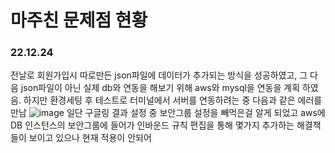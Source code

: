 # 마주친 문제점 현황
### 22.12.24
전날로 회원가입시 따로만든 json파일에 데이터가 추가되는 방식을 성공하였고, 그 다음 json파일이 아닌 실제 db와 연동을 해보기 위해 aws와 mysql을 연동을 계획 하였음. 
하지만 환경세팅 후 테스트로 터미널에서 서버를 연동하려는 중 다음과 같은 에러를 만남
![image](https://user-images.githubusercontent.com/120312998/209441436-8da09a9a-15e6-4482-89e2-4de2928ac10a.png)
일단 구글링 결과 설정 중 보안그룹 설정을 빼먹은걸 알게 되었고 aws에 DB 인스턴스의 보안그룹에 들어가 인바운드 규칙 편집을 통해 몇가지 추가하는 해결책들이 보이고 있으나
현재 적용이 안되어 
